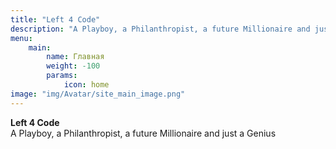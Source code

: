```yaml
---
title: "Left 4 Code"
description: "A Playboy, a Philanthropist, a future Millionaire and just a Genius"
menu:
    main:
        name: Главная
        weight: -100
        params:
            icon: home
image: "img/Avatar/site_main_image.png"
---
```

**Left 4 Code**
<br />
A Playboy, a Philanthropist, a future Millionaire and just a Genius